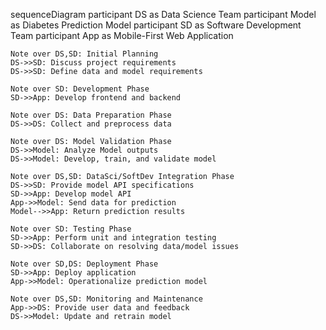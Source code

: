 sequenceDiagram
    participant DS as Data Science Team
    participant Model as Diabetes Prediction Model
    participant SD as Software Development Team
    participant App as Mobile-First Web Application

    Note over DS,SD: Initial Planning
    DS->>SD: Discuss project requirements
    DS->>SD: Define data and model requirements

    Note over SD: Development Phase
    SD->>App: Develop frontend and backend

    Note over DS: Data Preparation Phase
    DS->>DS: Collect and preprocess data

    Note over DS: Model Validation Phase
    DS->>Model: Analyze Model outputs
    DS->>Model: Develop, train, and validate model

    Note over DS,SD: DataSci/SoftDev Integration Phase
    DS->>SD: Provide model API specifications
    SD->>App: Develop model API
    App->>Model: Send data for prediction
    Model-->>App: Return prediction results

    Note over SD: Testing Phase
    SD->>App: Perform unit and integration testing
    SD->>DS: Collaborate on resolving data/model issues

    Note over SD,DS: Deployment Phase
    SD->>App: Deploy application
    App->>Model: Operationalize prediction model

    Note over DS,SD: Monitoring and Maintenance
    App->>DS: Provide user data and feedback
    DS->>Model: Update and retrain model